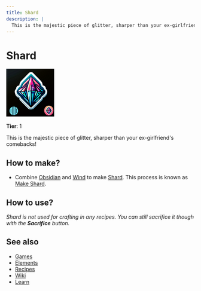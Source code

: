 ```yaml
---
title: Shard
description: |
  This is the majestic piece of glitter, sharper than your ex-girlfriend's comebacks!
---
```

# Shard

![](../images/item.shard.png)

**Tier**: 1

This is the majestic piece of glitter, sharper than your ex-girlfriend's comebacks!

## How to make?

* Combine [Obsidian](/wiki/elements/obsidian) and [Wind](/wiki/elements/wind) to make [Shard](/wiki/elements/shard). This process is known as [Make Shard](/wiki/recipes/make-shard).

## How to use?

_Shard is not used for crafting in any recipes. You can still sacrifice it though with the **Sacrifice** button._

## See also

* [Games](/wiki/games)
* [Elements](/wiki/elements)
* [Recipes](/wiki/recipes)
* [Wiki](/wiki/index)
* [Learn](/learn/index)
